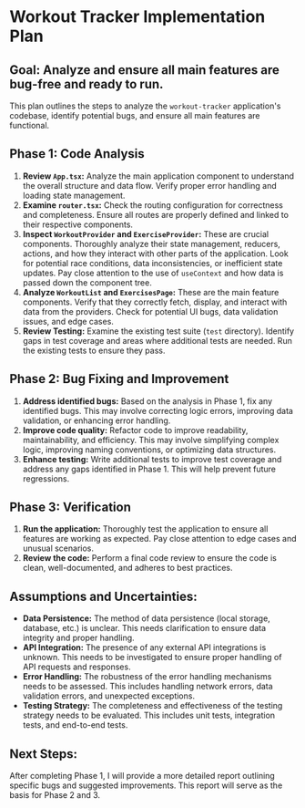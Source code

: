 # Workout Tracker Implementation Plan

## Goal: Analyze and ensure all main features are bug-free and ready to run.

This plan outlines the steps to analyze the `workout-tracker` application's codebase, identify potential bugs, and ensure all main features are functional.

## Phase 1: Code Analysis

1. **Review `App.tsx`:** Analyze the main application component to understand the overall structure and data flow.  Verify proper error handling and loading state management.
2. **Examine `router.tsx`:** Check the routing configuration for correctness and completeness. Ensure all routes are properly defined and linked to their respective components.
3. **Inspect `WorkoutProvider` and `ExerciseProvider`:**  These are crucial components.  Thoroughly analyze their state management, reducers, actions, and how they interact with other parts of the application.  Look for potential race conditions, data inconsistencies, or inefficient state updates.  Pay close attention to the use of `useContext` and how data is passed down the component tree.
4. **Analyze `WorkoutList` and `ExercisesPage`:**  These are the main feature components.  Verify that they correctly fetch, display, and interact with data from the providers.  Check for potential UI bugs, data validation issues, and edge cases.
5. **Review Testing:** Examine the existing test suite (`test` directory).  Identify gaps in test coverage and areas where additional tests are needed.  Run the existing tests to ensure they pass.

## Phase 2: Bug Fixing and Improvement

1. **Address identified bugs:** Based on the analysis in Phase 1, fix any identified bugs.  This may involve correcting logic errors, improving data validation, or enhancing error handling.
2. **Improve code quality:** Refactor code to improve readability, maintainability, and efficiency.  This may involve simplifying complex logic, improving naming conventions, or optimizing data structures.
3. **Enhance testing:** Write additional tests to improve test coverage and address any gaps identified in Phase 1.  This will help prevent future regressions.

## Phase 3: Verification

1. **Run the application:**  Thoroughly test the application to ensure all features are working as expected.  Pay close attention to edge cases and unusual scenarios.
2. **Review the code:**  Perform a final code review to ensure the code is clean, well-documented, and adheres to best practices.

## Assumptions and Uncertainties:

* **Data Persistence:**  The method of data persistence (local storage, database, etc.) is unclear.  This needs clarification to ensure data integrity and proper handling.
* **API Integration:**  The presence of any external API integrations is unknown.  This needs to be investigated to ensure proper handling of API requests and responses.
* **Error Handling:**  The robustness of the error handling mechanisms needs to be assessed.  This includes handling network errors, data validation errors, and unexpected exceptions.
* **Testing Strategy:**  The completeness and effectiveness of the testing strategy needs to be evaluated.  This includes unit tests, integration tests, and end-to-end tests.


## Next Steps:

After completing Phase 1, I will provide a more detailed report outlining specific bugs and suggested improvements.  This report will serve as the basis for Phase 2 and 3.
